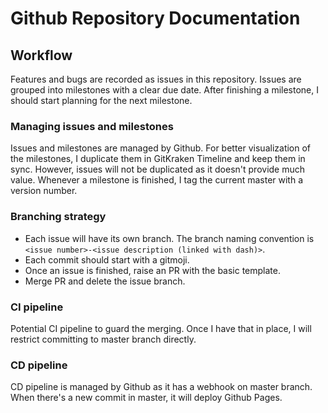 # Github Repository Documentation

## Workflow

Features and bugs are recorded as issues in this repository. Issues are grouped into milestones with a clear due date. After finishing a milestone, I should start planning for the next milestone.

### Managing issues and milestones

Issues and milestones are managed by Github. For better visualization of the milestones, I duplicate them in GitKraken Timeline and keep them in sync. However, issues will not be duplicated as it doesn't provide much value. Whenever a milestone is finished, I tag the current master with a version number.

### Branching strategy

- Each issue will have its own branch. The branch naming convention is `<issue number>-<issue description (linked with dash)>`.
- Each commit should start with a gitmoji.
- Once an issue is finished, raise an PR with the basic template.
- Merge PR and delete the issue branch.

### CI pipeline

Potential CI pipeline to guard the merging. Once I have that in place, I will restrict committing to master branch directly.

### CD pipeline

CD pipeline is managed by Github as it has a webhook on master branch. When there's a new commit in master, it will deploy Github Pages.
